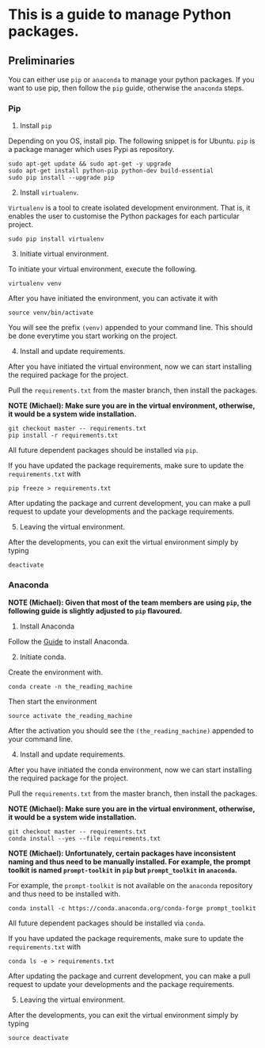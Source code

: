 # This is a guide to manage Python packages.


## Preliminaries

You can either use `pip` or `anaconda` to manage your python
packages. If you want to use pip, then follow the `pip` guide,
otherwise the `anaconda` steps.

### Pip

1. Install `pip`

 Depending on you OS, install pip. The following snippet is for
 Ubuntu. `pip` is a package manager which uses Pypi as repository.

 ```
 sudo apt-get update && sudo apt-get -y upgrade
 sudo apt-get install python-pip python-dev build-essential 
 sudo pip install --upgrade pip
 ```

2. Install `virtualenv`.

 `Virtualenv` is a tool to create isolated development
 environment. That is, it enables the user to customise the Python
 packages for each particular project.

 ```
 sudo pip install virtualenv
 ```

3. Initiate virtual environment.

 To initiate your virtual environment, execute the following.

 ```
 virtualenv venv
 ```

 After you have initiated the environment, you can activate it with

 ```
 source venv/bin/activate
 ```

 You will see the prefix `(venv)` appended to your command line. This
 should be done everytime you start working on the project.

4. Install and update requirements.

 After you have initiated the virtual environment, now we can start
 installing the required package for the project.

 Pull the `requirements.txt` from the master branch, then install the
 packages.

 **NOTE (Michael): Make sure you are in the virtual environment,
   otherwise, it would be a system wide installation.**

 ```
 git checkout master -- requirements.txt
 pip install -r requirements.txt
 ```

 All future dependent packages should be installed via `pip`.

 If you have updated the package requirements, make sure to update the
 `requirements.txt` with

 ```
 pip freeze > requirements.txt
 ```

 After updating the package and current development, you can make a
 pull request to update your developments and the package
 requirements.

5. Leaving the virtual environment.

 After the developments, you can exit the virtual environment simply
 by typing

 ```
 deactivate
 ```



### Anaconda

**NOTE (Michael): Given that most of the team members are using `pip`,
  the following guide is slightly adjusted to `pip` flavoured.**

1. Install Anaconda

 Follow the [Guide](https://docs.continuum.io/anaconda/install) to
 install Anaconda.

2. Initiate conda.

 Create the environment with.

 ```
 conda create -n the_reading_machine
 ```

 Then start the environment
 ```
 source activate the_reading_machine
 ```

 After the activation you should see the `(the_reading_machine)`
 appended to your command line.

4. Install and update requirements.

 After you have initiated the conda environment, now we can start
 installing the required package for the project.

 Pull the `requirements.txt` from the master branch, then install the
 packages.

 **NOTE (Michael): Make sure you are in the virtual environment,
   otherwise, it would be a system wide installation.**

 ```
 git checkout master -- requirements.txt
 conda install --yes --file requirements.txt
 ```

 **NOTE (Michael): Unfortunately, certain packages have inconsistent
   naming and thus need to be manually installed. For example, the
   prompt toolkit is named `prompt-toolkit` in `pip` but
   `prompt_toolkit` in `anaconda`.**

 For example, the `prompt-toolkit` is not available on the `anaconda`
 repository and thus need to be installed with.

 ```
 conda install -c https://conda.anaconda.org/conda-forge prompt_toolkit
 ```

 All future dependent packages should be installed via `conda`.

 If you have updated the package requirements, make sure to update the
 `requirements.txt` with

 ```
 conda ls -e > requirements.txt
 ```

 After updating the package and current development, you can make a
 pull request to update your developments and the package
 requirements.

5. Leaving the virtual environment.

 After the developments, you can exit the virtual environment simply
 by typing

 ```
 source deactivate
 ```

